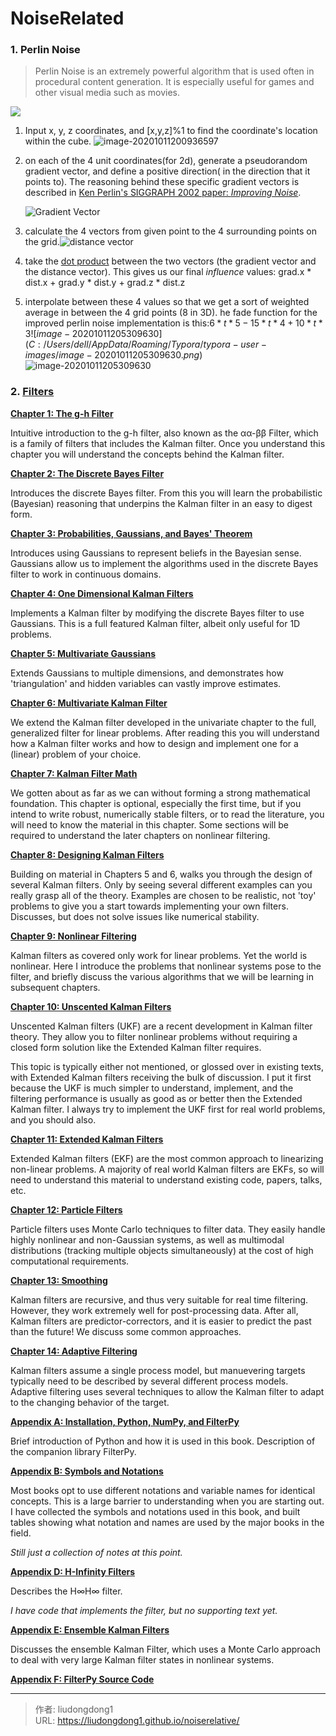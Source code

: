 # NoiseRelated


### 1. Perlin Noise

> Perlin Noise is an extremely powerful algorithm that is used often in procedural content generation. It is especially useful for games and other visual media such as movies.

![](https://gitee.com/github-25970295/blogImage/raw/master/img/image-20201011200726085.png)

1. Input x, y, z coordinates, and [x,y,z]%1 to find the coordinate's location within the cube.                                                             ![image-20201011200936597](https://gitee.com/github-25970295/blogImage/raw/master/img/image-20201011200936597.png)

2. on each of the 4 unit coordinates(for 2d), generate a pseudorandom gradient vector, and define a positive direction( in the direction that it points to). The reasoning behind these specific gradient vectors is described in [Ken Perlin's SIGGRAPH 2002 paper: *Improving Noise*](http://mrl.nyu.edu/~perlin/paper445.pdf).

   ![Gradient Vector](https://gitee.com/github-25970295/blogImage/raw/master/img/image-20201011201315531.png)

3. calculate the 4 vectors from given point to the 4 surrounding points on the grid.![distance vector](https://gitee.com/github-25970295/blogImage/raw/master/img/image-20201011202243159.png)

4. take the [dot product](http://en.wikipedia.org/wiki/Dot_product) between the two vectors (the gradient vector and the distance vector). This gives us our final *influence* values: grad.x * dist.x + grad.y * dist.y + grad.z * dist.z

5.  interpolate between these 4 values so that we get a sort of weighted average in between the 4 grid points (8 in 3D). he fade function for the improved perlin noise implementation is this:$6*t*5-15*t*4+10*t*3![image-20201011205309630](C:/Users/dell/AppData/Roaming/Typora/typora-user-images/image-20201011205309630.png)$![image-20201011205309630](https://gitee.com/github-25970295/blogImage/raw/master/img/image-20201011205309630.png)

###    2. [Filters](https://nbviewer.jupyter.org/github/rlabbe/Kalman-and-Bayesian-Filters-in-Python/blob/master/table_of_contents.ipynb)

[**Chapter 1: The g-h Filter**](https://nbviewer.jupyter.org/github/rlabbe/Kalman-and-Bayesian-Filters-in-Python/blob/master/01-g-h-filter.ipynb)

Intuitive introduction to the g-h filter, also known as the αα-ββ Filter, which is a family of filters that includes the Kalman filter. Once you understand this chapter you will understand the concepts behind the Kalman filter.

[**Chapter 2: The Discrete Bayes Filter**](https://nbviewer.jupyter.org/github/rlabbe/Kalman-and-Bayesian-Filters-in-Python/blob/master/02-Discrete-Bayes.ipynb)

Introduces the discrete Bayes filter. From this you will learn the probabilistic (Bayesian) reasoning that underpins the Kalman filter in an easy to digest form.

[**Chapter 3: Probabilities, Gaussians, and Bayes' Theorem**](https://nbviewer.jupyter.org/github/rlabbe/Kalman-and-Bayesian-Filters-in-Python/blob/master/03-Gaussians.ipynb)

Introduces using Gaussians to represent beliefs in the Bayesian sense. Gaussians allow us to implement the algorithms used in the discrete Bayes filter to work in continuous domains.

[**Chapter 4: One Dimensional Kalman Filters**](https://nbviewer.jupyter.org/github/rlabbe/Kalman-and-Bayesian-Filters-in-Python/blob/master/04-One-Dimensional-Kalman-Filters.ipynb)

Implements a Kalman filter by modifying the discrete Bayes filter to use Gaussians. This is a full featured Kalman filter, albeit only useful for 1D problems.

[**Chapter 5: Multivariate Gaussians**](https://nbviewer.jupyter.org/github/rlabbe/Kalman-and-Bayesian-Filters-in-Python/blob/master/05-Multivariate-Gaussians.ipynb)

Extends Gaussians to multiple dimensions, and demonstrates how 'triangulation' and hidden variables can vastly improve estimates.

[**Chapter 6: Multivariate Kalman Filter**](https://nbviewer.jupyter.org/github/rlabbe/Kalman-and-Bayesian-Filters-in-Python/blob/master/06-Multivariate-Kalman-Filters.ipynb)

We extend the Kalman filter developed in the univariate chapter to the full, generalized filter for linear problems. After reading this you will understand how a Kalman filter works and how to design and implement one for a (linear) problem of your choice.

[**Chapter 7: Kalman Filter Math**](https://nbviewer.jupyter.org/github/rlabbe/Kalman-and-Bayesian-Filters-in-Python/blob/master/07-Kalman-Filter-Math.ipynb)

We gotten about as far as we can without forming a strong mathematical foundation. This chapter is optional, especially the first time, but if you intend to write robust, numerically stable filters, or to read the literature, you will need to know the material in this chapter. Some sections will be required to understand the later chapters on nonlinear filtering.

[**Chapter 8: Designing Kalman Filters**](https://nbviewer.jupyter.org/github/rlabbe/Kalman-and-Bayesian-Filters-in-Python/blob/master/08-Designing-Kalman-Filters.ipynb)

Building on material in Chapters 5 and 6, walks you through the design of several Kalman filters. Only by seeing several different examples can you really grasp all of the theory. Examples are chosen to be realistic, not 'toy' problems to give you a start towards implementing your own filters. Discusses, but does not solve issues like numerical stability.

[**Chapter 9: Nonlinear Filtering**](https://nbviewer.jupyter.org/github/rlabbe/Kalman-and-Bayesian-Filters-in-Python/blob/master/09-Nonlinear-Filtering.ipynb)

Kalman filters as covered only work for linear problems. Yet the world is nonlinear. Here I introduce the problems that nonlinear systems pose to the filter, and briefly discuss the various algorithms that we will be learning in subsequent chapters.

[**Chapter 10: Unscented Kalman Filters**](https://nbviewer.jupyter.org/github/rlabbe/Kalman-and-Bayesian-Filters-in-Python/blob/master/10-Unscented-Kalman-Filter.ipynb)

Unscented Kalman filters (UKF) are a recent development in Kalman filter theory. They allow you to filter nonlinear problems without requiring a closed form solution like the Extended Kalman filter requires.

This topic is typically either not mentioned, or glossed over in existing texts, with Extended Kalman filters receiving the bulk of discussion. I put it first because the UKF is much simpler to understand, implement, and the filtering performance is usually as good as or better then the Extended Kalman filter. I always try to implement the UKF first for real world problems, and you should also.

[**Chapter 11: Extended Kalman Filters**](https://nbviewer.jupyter.org/github/rlabbe/Kalman-and-Bayesian-Filters-in-Python/blob/master/11-Extended-Kalman-Filters.ipynb)

Extended Kalman filters (EKF) are the most common approach to linearizing non-linear problems. A majority of real world Kalman filters are EKFs, so will need to understand this material to understand existing code, papers, talks, etc.

[**Chapter 12: Particle Filters**](https://nbviewer.jupyter.org/github/rlabbe/Kalman-and-Bayesian-Filters-in-Python/blob/master/12-Particle-Filters.ipynb)

Particle filters uses Monte Carlo techniques to filter data. They easily handle highly nonlinear and non-Gaussian systems, as well as multimodal distributions (tracking multiple objects simultaneously) at the cost of high computational requirements.

[**Chapter 13: Smoothing**](https://nbviewer.jupyter.org/github/rlabbe/Kalman-and-Bayesian-Filters-in-Python/blob/master/13-Smoothing.ipynb)

Kalman filters are recursive, and thus very suitable for real time filtering. However, they work extremely well for post-processing data. After all, Kalman filters are predictor-correctors, and it is easier to predict the past than the future! We discuss some common approaches.

[**Chapter 14: Adaptive Filtering**](https://nbviewer.jupyter.org/github/rlabbe/Kalman-and-Bayesian-Filters-in-Python/blob/master/14-Adaptive-Filtering.ipynb)

Kalman filters assume a single process model, but manuevering targets typically need to be described by several different process models. Adaptive filtering uses several techniques to allow the Kalman filter to adapt to the changing behavior of the target.

[**Appendix A: Installation, Python, NumPy, and FilterPy**](https://nbviewer.jupyter.org/github/rlabbe/Kalman-and-Bayesian-Filters-in-Python/blob/master/Appendix-A-Installation.ipynb)

Brief introduction of Python and how it is used in this book. Description of the companion library FilterPy.

[**Appendix B: Symbols and Notations**](https://nbviewer.jupyter.org/github/rlabbe/Kalman-and-Bayesian-Filters-in-Python/blob/master/Appendix-B-Symbols-and-Notations.ipynb)

Most books opt to use different notations and variable names for identical concepts. This is a large barrier to understanding when you are starting out. I have collected the symbols and notations used in this book, and built tables showing what notation and names are used by the major books in the field.

*Still just a collection of notes at this point.*

[**Appendix D: H-Infinity Filters**](https://nbviewer.jupyter.org/github/rlabbe/Kalman-and-Bayesian-Filters-in-Python/blob/master/Appendix-D-HInfinity-Filters.ipynb)

Describes the H∞H∞ filter.

*I have code that implements the filter, but no supporting text yet.*

[**Appendix E: Ensemble Kalman Filters**](https://nbviewer.jupyter.org/github/rlabbe/Kalman-and-Bayesian-Filters-in-Python/blob/master/Appendix-E-Ensemble-Kalman-Filters.ipynb)

Discusses the ensemble Kalman Filter, which uses a Monte Carlo approach to deal with very large Kalman filter states in nonlinear systems.

[**Appendix F: FilterPy Source Code**](https://nbviewer.jupyter.org/github/rlabbe/Kalman-and-Bayesian-Filters-in-Python/blob/master/Appendix-F-Filterpy-Code.ipynb)


---

> 作者: liudongdong1  
> URL: https://liudongdong1.github.io/noiserelative/  

